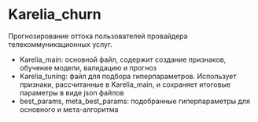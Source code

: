 # Karelia_churn
Прогнозирование оттока пользователей провайдера телекоммуникационных услуг.

- Karelia_main: основной файл, содержит создание признаков, обучение модели, валидацию и прогноз
- Karelia_tuning: файл для подбора гиперпараметров. Использует признаки, рассчитанные в Karelia_main, и сохраняет итоговые параметры в виде json файлов
- best_params, meta_best_params: подобранные гиперпараметры для основного и мета-алгоритма
